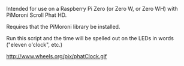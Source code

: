 Intended for use on a Raspberry Pi Zero (or Zero W, or Zero WH) with PiMoroni Scroll Phat HD.

Requires that the PiMoroni library be installed.

Run this script and the time will be spelled out on the LEDs in words ("eleven o'clock", etc.)

http://www.wheels.org/pix/phatClock.gif
